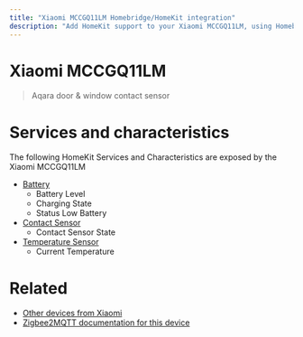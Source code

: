 ```yaml
---
title: "Xiaomi MCCGQ11LM Homebridge/HomeKit integration"
description: "Add HomeKit support to your Xiaomi MCCGQ11LM, using Homebridge, Zigbee2MQTT and homebridge-z2m."
---
```

<!---
This file has been GENERATED using src/docgen/docgen.ts
DO NOT EDIT THIS FILE MANUALLY!
-->
# Xiaomi MCCGQ11LM
> Aqara door & window contact sensor


# Services and characteristics
The following HomeKit Services and Characteristics are exposed by
the Xiaomi MCCGQ11LM

* [Battery](../../battery.md)
  * Battery Level
  * Charging State
  * Status Low Battery
* [Contact Sensor](../../sensors.md)
  * Contact Sensor State
* [Temperature Sensor](../../sensors.md)
  * Current Temperature


# Related
* [Other devices from Xiaomi](../index.md#xiaomi)
* [Zigbee2MQTT documentation for this device](https://www.zigbee2mqtt.io/devices/MCCGQ11LM.html)